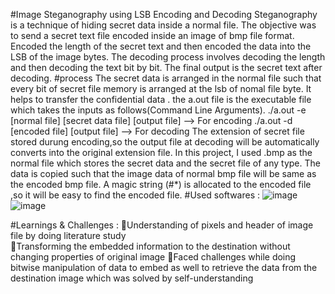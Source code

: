 #Image Steganography using LSB Encoding and Decoding
Steganography is a technique of hiding secret data inside a normal file.
The objective was to send a secret text file encoded inside an image of bmp file format.
Encoded the length of the secret text and then encoded the data into the LSB of the image bytes. 
The decoding process involves decoding the length and then decoding the text bit by bit. 
The final output is the secret text after decoding.
#process
The secret data is arranged in the normal file such that every bit of secret file memory is arranged at the lsb of nomal file byte.
It helps to transfer the confidential data .
the a.out file is the executable file which takes the inputs as follows(Command Line Arguments).
./a.out -e [normal file] [secret data file] [output file]  --> For encoding
./a.out -d [encoded file] [output file]  --> For decoding
The extension of secret file stored durung encoding,so the output file at decoding will be automatically converts into the original extension file.
In this project, I used .bmp as the normal file which stores the secret data and the secret file of any type.
The data is copied such that the image data of normal bmp file will be same as the encoded bmp file.
A magic string (#*) is allocated to the encoded file ,so it will be easy to find the encoded file.
#Used softwares :
![image](https://github.com/dhanudj000/steganography/assets/122971572/d97a4f86-4452-4345-a238-c13a48f5be7d)
![image](https://github.com/dhanudj000/steganography/assets/122971572/d2d39aff-a196-476d-bf81-dc8962373902)

#Learnings & Challenges :
Understanding of pixels and header of image file by doing literature study  
Transforming the embedded information to the destination without changing properties of original image 
Faced challenges while doing bitwise manipulation of data to embed as well to retrieve the data from the destination image which was solved by self-understanding
